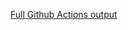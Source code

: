 [Full Github Actions output](https://github.com/brenohp/mural-de-aprendizagem/actions/runs/18116942603?check_suite_focus=true)
